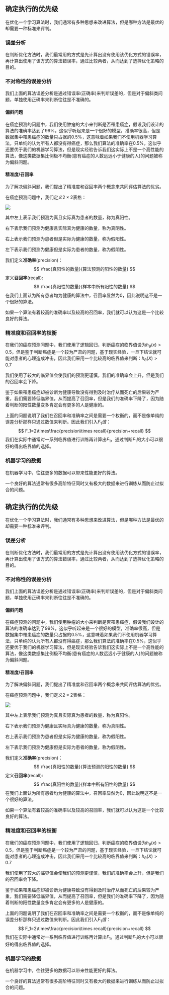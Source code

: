 ## 确定执行的优先级

在优化一个学习算法时，我们通常有多种思想来改进算法，但是哪种方法是最优的却需要一种标准来评判。

### 误差分析

在判断优化方法时，我们最常用的方式是先计算出没有使用该优化方式的错误率，再计算出使用了该方式的算法错误率，通过比较两者，从而达到了选择优化策略的目的。

### 不对称性的误差分析

我们上面的算法误差分析是通过错误率(正确率)来判断误差的，但是对于偏斜类问题，单独使用正确率来判断往往是不准确的。

#### 偏斜问题

在癌症预测的问题中，我们使用肿瘤的大小来判断是否罹患癌症，假设我们设计的算法的准确率达到了$99\%$，这似乎听起来是一个很好的模型，准确率很高，但是数据集中罹患癌症的数量只占据的$0.5\%$，这意味着如果我们不使用机器学习算法，只单纯的认为所有人都没有得癌症，那么我们算法的准确率在$0.5\%$，这似乎还要优于我们的机器学习算法，但是现实经验告诉我们这实际上不是一个高性能的算法，像这类数据集比例极不均衡(患有癌症的人数远远小于健康的人)的问题被称为偏斜问题。

#### 精准度/召回率

为了解决偏斜问题，我们提出了精准度和召回率两个概念来共同评估算法的优劣。

在癌症预测问题中，我们定义$2\times2$表格：

![](http://oss.pyaxy.xyz/img/37.png)

其中左上表示我们预测为真且实际真为患者的数量，称为真阳性。

右下表示我们预测为健康且实际真为健康的数量，称为真阴性。

右上表示我们预测为患者但是实际为健康的数量，称为假阳性。

左下表示我们预测为健康但是实际为患者的数量，称为假阴性。

我们定义**准确率**(precision)：
$$
\frac{真阳性的数量}{算法预测的阳性的数量}
$$
定义**召回率**(recall):
$$
\frac{真阳性的数量}{样本中所有阳性的数量}
$$
在我们上面认为所有患者均为健康的算法中，召回率显然为$0$，因此说明这不是一个很好的算法。

如果一个算法有着较高的准确率以及较高的召回率，我们就可以认为这是一个比较良好的算法。

### 精准度和召回率的权衡

在我们的癌症预测问题中，我们使用了逻辑回归，判断癌症的临界值设为$h_\theta(x)>0.5$，但是鉴于判断癌症是一个较为严肃的问题，基于现实经验，一旦下结论就可能对患者的心理造成冲击，因此我们采用一个比较高的临界值来判断：$h_\theta(X)>0.7$

我们使用了较大的临界值会使我们的预测更谨慎，我们的准确率会上升，但是我们的召回率会下降。

鉴于如果罹患癌症却被诊断为健康导致没有得到及时治疗从而死亡的后果较为严重，我们需要降低临界值，从而提高了召回率，但是我们的准确率下降了，因为随着判断的阳性数量变多肯定会有更多的人是健康的。



上面的问题说明了我们在召回率和准确率之间是需要一个权衡的，而不是像单纯的误差分析那样只通过数值来判断。因此我们引入$F_1值$：
$$
F_1=2\times\frac{precision\times recall}{precision+recall}
$$
我们在实际中通常对一系列临界值进行训练再计算出$F_1$，通过判断$F_1$的大小可以很好的得出临界值的选择。

### 机器学习的数据

在机器学习中，往往更多的数据可以带来性能更好的算法。

一个良好的算法通常有很多高阶特征同时又有极大的数据来进行训练从而防止过拟合的问题。## 确定执行的优先级

在优化一个学习算法时，我们通常有多种思想来改进算法，但是哪种方法是最优的却需要一种标准来评判。

### 误差分析

在判断优化方法时，我们最常用的方式是先计算出没有使用该优化方式的错误率，再计算出使用了该方式的算法错误率，通过比较两者，从而达到了选择优化策略的目的。

### 不对称性的误差分析

我们上面的算法误差分析是通过错误率(正确率)来判断误差的，但是对于偏斜类问题，单独使用正确率来判断往往是不准确的。

#### 偏斜问题

在癌症预测的问题中，我们使用肿瘤的大小来判断是否罹患癌症，假设我们设计的算法的准确率达到了$99\%$，这似乎听起来是一个很好的模型，准确率很高，但是数据集中罹患癌症的数量只占据的$0.5\%$，这意味着如果我们不使用机器学习算法，只单纯的认为所有人都没有得癌症，那么我们算法的准确率在$0.5\%$，这似乎还要优于我们的机器学习算法，但是现实经验告诉我们这实际上不是一个高性能的算法，像这类数据集比例极不均衡(患有癌症的人数远远小于健康的人)的问题被称为偏斜问题。

#### 精准度/召回率

为了解决偏斜问题，我们提出了精准度和召回率两个概念来共同评估算法的优劣。

在癌症预测问题中，我们定义$2\times2$表格：

![](http://oss.pyaxy.xyz/img/37.png)

其中左上表示我们预测为真且实际真为患者的数量，称为真阳性。

右下表示我们预测为健康且实际真为健康的数量，称为真阴性。

右上表示我们预测为患者但是实际为健康的数量，称为假阳性。

左下表示我们预测为健康但是实际为患者的数量，称为假阴性。

我们定义**准确率**(precision)：
$$
\frac{真阳性的数量}{算法预测的阳性的数量}
$$
定义**召回率**(recall):
$$
\frac{真阳性的数量}{样本中所有阳性的数量}
$$
在我们上面认为所有患者均为健康的算法中，召回率显然为$0$，因此说明这不是一个很好的算法。

如果一个算法有着较高的准确率以及较高的召回率，我们就可以认为这是一个比较良好的算法。

### 精准度和召回率的权衡

在我们的癌症预测问题中，我们使用了逻辑回归，判断癌症的临界值设为$h_\theta(x)>0.5$，但是鉴于判断癌症是一个较为严肃的问题，基于现实经验，一旦下结论就可能对患者的心理造成冲击，因此我们采用一个比较高的临界值来判断：$h_\theta(X)>0.7$

我们使用了较大的临界值会使我们的预测更谨慎，我们的准确率会上升，但是我们的召回率会下降。

鉴于如果罹患癌症却被诊断为健康导致没有得到及时治疗从而死亡的后果较为严重，我们需要降低临界值，从而提高了召回率，但是我们的准确率下降了，因为随着判断的阳性数量变多肯定会有更多的人是健康的。



上面的问题说明了我们在召回率和准确率之间是需要一个权衡的，而不是像单纯的误差分析那样只通过数值来判断。因此我们引入$F_1值$：
$$
F_1=2\times\frac{precision\times recall}{precision+recall}
$$
我们在实际中通常对一系列临界值进行训练再计算出$F_1$，通过判断$F_1$的大小可以很好的得出临界值的选择。

### 机器学习的数据

在机器学习中，往往更多的数据可以带来性能更好的算法。

一个良好的算法通常有很多高阶特征同时又有极大的数据来进行训练从而防止过拟合的问题。